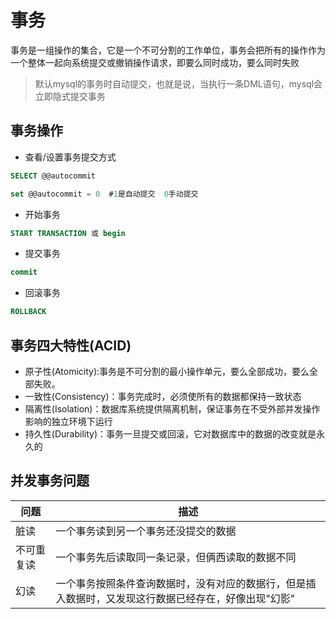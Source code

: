 # 事务

事务是一组操作的集合，它是一个不可分割的工作单位，事务会把所有的操作作为一个整体一起向系统提交或撤销操作请求，即要么同时成功，要么同时失败

> 默认mysql的事务时自动提交，也就是说，当执行一条DML语句，mysql会立即隐式提交事务

## 事务操作

- 查看/设置事务提交方式

```sql
SELECT @@autocommit

set @@autocommit = 0  #1是自动提交  0手动提交
```

- 开始事务

```sql
START TRANSACTION 或 begin
```

- 提交事务

```sql
commit
```

- 回滚事务

```sql
ROLLBACK
```

## 事务四大特性(ACID)

- 原子性(Atomicity):事务是不可分割的最小操作单元，要么全部成功，要么全部失败。
- 一致性(Consistency)：事务完成时，必须使所有的数据都保持一致状态
- 隔离性(Isolation)：数据库系统提供隔离机制，保证事务在不受外部并发操作影响的独立环境下运行
- 持久性(Durability)：事务一旦提交或回滚，它对数据库中的数据的改变就是永久的

## 并发事务问题

|问题|描述|
|-----|-----|
|脏读|一个事务读到另一个事务还没提交的数据|
|不可重复读|一个事务先后读取同一条记录，但俩西读取的数据不同|
|幻读|一个事务按照条件查询数据时，没有对应的数据行，但是插入数据时，又发现这行数据已经存在，好像出现"幻影"|